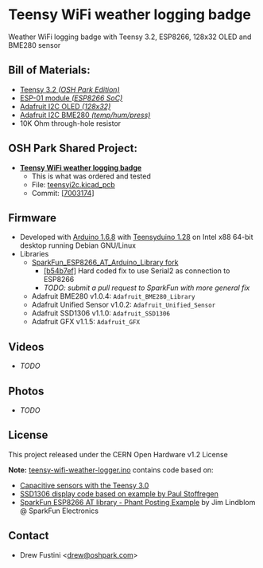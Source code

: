 # Teensy WiFi weather logging badge
Weather WiFi logging badge with Teensy 3.2, ESP8266, 128x32 OLED and BME280 sensor

## Bill of Materials:
* [Teensy 3.2 _(OSH Park Edition)_](https://oshpark.com/teensy)
* [ESP-01 module _(ESP8266 SoC)_](https://www.amazon.com/Diymall%C2%AE-Esp8266-Serial-Wireless-Transceiver/dp/B00O34AGSU)
* [Adafruit I2C OLED _(128x32)_](https://www.adafruit.com/product/931)
* [Adafruit I2C BME280 _(temp/hum/press)_](https://www.adafruit.com/product/2652)
* 10K Ohm through-hole resistor

## OSH Park Shared Project:
* **[Teensy WiFi weather logging badge](https://oshpark.com/projects/aCAtXvMP)**
   * This is what was ordered and tested
   * File: [teensyi2c.kicad_pcb](https://github.com/pdp7/teensy-wifi-weather-logger/blob/7003174a60241e1a554e16e218b749da8fd9b785/hardware/teensyi2c.kicad_pcb)
   * Commit: [[7003174]](https://github.com/pdp7/teensy-wifi-weather-logger/commit/7003174a60241e1a554e16e218b749da8fd9b785)

## Firmware
* Developed with [Arduino 1.6.8](https://www.arduino.cc/en/Main/OldSoftwareReleases#previous) with [Teensyduino 1.28](https://www.pjrc.com/teensy/td_download.html) on Intel x88 64-bit desktop running Debian GNU/Linux
* Libraries
   * [SparkFun_ESP8266_AT_Arduino_Library fork](https://github.com/pdp7/SparkFun_ESP8266_AT_Arduino_Library)
     * [[b54b7ef]](https://github.com/pdp7/SparkFun_ESP8266_AT_Arduino_Library/commit/b54b7ef9adb190625479ca260df3bd32e37d1230) Hard coded fix to use Serial2 as connection to ESP8266
     * _TODO: submit a pull request to SparkFun with more general fix_
   * Adafruit BME280 v1.0.4: `Adafruit_BME280_Library` 
   * Adafruit Unified Sensor v1.0.2: `Adafruit_Unified_Sensor`
   * Adafruit SSD1306 v1.1.0: `Adafruit_SSD1306` 
   * Adafruit GFX v1.1.5: `Adafruit_GFX`

## Videos
* _TODO_

## Photos
* _TODO_

## License
This project released under the CERN Open Hardware v1.2 License

**Note:** [teensy-wifi-weather-logger.ino](https://github.com/pdp7/teensy-wifi-weather-logger/blob/master/firmware/teensy-wifi-weather-logger/teensy-wifi-weather-logger.ino) contains code based on:

* [Capacitive sensors with the Teensy 3.0](http://njhurst.com/blog/01356576041)
* [SSD1306 display code based on example by Paul Stoffregen](https://www.pjrc.com/teensy/td_libs_SSD1306.html)
* [SparkFun ESP8266 AT library - Phant Posting Example](https://github.com/sparkfun/SparkFun_ESP8266_AT_Arduino_Library) by Jim Lindblom @ SparkFun Electronics

## Contact
* Drew Fustini &lt;drew@oshpark.com&gt;
